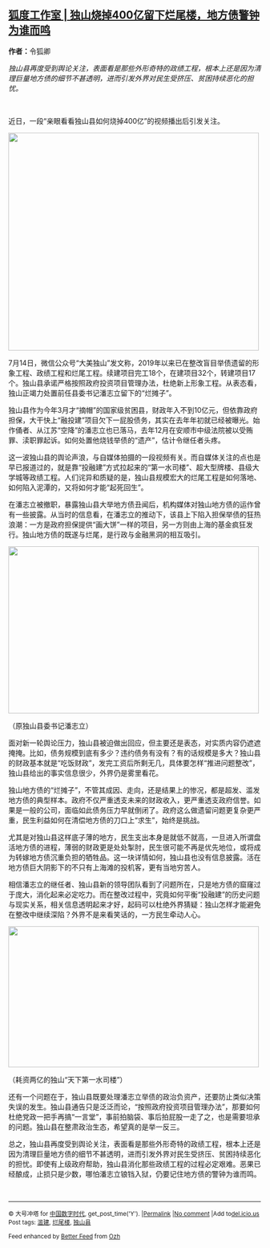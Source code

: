<!--1594763825000-->
[狐度工作室 | 独山烧掉400亿留下烂尾楼，地方债警钟为谁而鸣](https://chinadigitaltimes.net/chinese/2020/07/%e7%8b%90%e5%ba%a6%e5%b7%a5%e4%bd%9c%e5%ae%a4-%e7%8b%ac%e5%b1%b1%e7%83%a7%e6%8e%89400%e4%ba%bf%e7%95%99%e4%b8%8b%e7%83%82%e5%b0%be%e6%a5%bc%ef%bc%8c%e5%9c%b0%e6%96%b9%e5%80%ba%e8%ad%a6%e9%92%9f/)
------

<p><b>作者：</b>令狐卿</p><p><em>独山县再度受到舆论关注，表面看是那些外形奇特的政绩工程，根本上还是因为清理巨量地方债的细节不甚透明，进而引发外界对民生受挤压、贫困持续恶化的担忧。</em></p><p>&nbsp;</p><p>近日，一段“亲眼看看独山县如何烧掉400亿”的视频播出后引发关注。</p><p><img class="aligncenter wp-image-650094" src="https://chinadigitaltimes.net/chinese/files/2020/07/独山1-14-300x260.jpg" alt="" width="500" height="434" srcset="https://chinadigitaltimes.net/chinese/files/2020/07/独山1-14-300x260.jpg 300w, https://chinadigitaltimes.net/chinese/files/2020/07/独山1-14-768x667.jpg 768w, https://chinadigitaltimes.net/chinese/files/2020/07/独山1-14.jpg 804w" sizes="(max-width: 500px) 100vw, 500px" /></p><p>7月14日，微信公众号“大美独山”发文称，2019年以来已在整改盲目举债遗留的形象工程、政绩工程和烂尾工程。续建项目完工18个，在建项目32个，转建项目17个。独山县承诺严格按照政府投资项目管理办法，杜绝新上形象工程。从表态看，独山正竭力处置前任县委书记潘志立留下的“烂摊子”。</p><p>独山县作为今年3月才“摘帽”的国家级贫困县，财政年入不到10亿元，但依靠政府担保，大干快上“融投建”项目欠下一屁股债务，其实在去年年初就已经被曝光。始作俑者、从江苏“空降”的潘志立也已落马，去年12月在安顺市中级法院被以受贿罪、渎职罪起诉。如何处置他烧钱举债的“遗产”，估计令继任者头疼。</p><p>这一波独山县的舆论声浪，与自媒体拍摄的一段视频有关。而自媒体关注的点也是早已报道过的，就是靠“投融建”方式拉起来的“第一水司楼”、超大型牌楼、县级大学城等政绩工程。人们诧异和质疑的是，独山县规模宏大的烂尾工程是如何落地、如何陷入泥潭的，又将如何才能“起死回生”。</p><p>在潘志立被撤职，暴露独山县大举地方债丑闻后，机构媒体对独山地方债的运作曾有一些披露。从当时的信息看，在潘志立的推动下，该县上下陷入担保举债的狂热浪潮：一方是政府担保提供“画大饼”一样的项目，另一方则由上海的基金疯狂发行。独山地方债的既遂与烂尾，是行政与金融黑洞的相互吸引。</p><div id="attachment_650095" style="width: 510px" class="wp-caption aligncenter"><img aria-describedby="caption-attachment-650095" class="wp-image-650095" src="https://chinadigitaltimes.net/chinese/files/2020/07/独山2-3-300x200.jpg" alt="" width="500" height="333" srcset="https://chinadigitaltimes.net/chinese/files/2020/07/独山2-3-300x200.jpg 300w, https://chinadigitaltimes.net/chinese/files/2020/07/独山2-3-1024x682.jpg 1024w, https://chinadigitaltimes.net/chinese/files/2020/07/独山2-3-768x511.jpg 768w, https://chinadigitaltimes.net/chinese/files/2020/07/独山2-3.jpg 1080w" sizes="(max-width: 500px) 100vw, 500px" /><p id="caption-attachment-650095" class="wp-caption-text">（原独山县委书记潘志立）</p></div><p>面对新一轮舆论压力，独山县被迫做出回应，但主要还是表态，对实质内容仍遮遮掩掩。比如，债务规模到底有多少？违约债务有没有？有的话规模是多大？独山县的财政基本就是“吃饭财政”，发完工资后所剩无几，具体要怎样“推进问题整改”，独山县给出的事实信息很少，外界仍是雾里看花。</p><p>独山地方债的“烂摊子”，不管其成因、走向，还是结果上的惨况，都是超发、滥发地方债的典型样本。政府不仅严重透支未来的财政收入，更严重透支政府信誉。如果是一般的公司，面临如此债务压力早就倒闭了。政府这么做遗留问题更复杂更严重，民生利益如何在清偿地方债的刀口上“求生”，始终是挑战。</p><p>尤其是对独山县这样底子薄的地方，民生支出本身是就低不就高，一旦进入所谓盘活地方债的进程，薄弱的财政更是处处掣肘，民生很可能不再是优先地位，或将成为转嫁地方债沉重负担的牺牲品。这一块详情如何，独山县也没有信息披露。活在地方债巨大阴影下的不只有上海滩的投机客，更有当地穷苦人。</p><p>相信潘志立的继任者、独山县新的领导团队看到了问题所在，只是地方债的窟窿过于庞大，消化起来必定吃力。而在整改过程中，究竟如何平衡“投融建”的历史问题与现实关系，相关信息透明起来才好，起码可以杜绝外界猜疑：独山怎样才能避免在整改中继续深陷？外界不是来看笑话的，一方民生牵动人心。</p><div id="attachment_650096" style="width: 510px" class="wp-caption aligncenter"><img aria-describedby="caption-attachment-650096" class="wp-image-650096" src="https://chinadigitaltimes.net/chinese/files/2020/07/独山3-300x169.png" alt="" width="500" height="281" srcset="https://chinadigitaltimes.net/chinese/files/2020/07/独山3-300x169.png 300w, https://chinadigitaltimes.net/chinese/files/2020/07/独山3.png 678w" sizes="(max-width: 500px) 100vw, 500px" /><p id="caption-attachment-650096" class="wp-caption-text">（耗资两亿的独山“天下第一水司楼”）</p></div><p>还有一个问题在于，独山县既要处理潘志立举债的政治负资产，还要防止类似决策失误的发生。独山县通告只是泛泛而论，“按照政府投资项目管理办法”，那要如何杜绝党政一把手再搞“一言堂”，事前拍脑袋、事后拍屁股一走了之，也是需要坦承的问题。独山县在整肃政治生态，希望真的是举一反三。</p><p>总之，独山县再度受到舆论关注，表面看是那些外形奇特的政绩工程，根本上还是因为清理巨量地方债的细节不甚透明，进而引发外界对民生受挤压、贫困持续恶化的担忧。即使有上级政府帮助，独山县消化那些政绩工程的过程必定艰难。恶果已经酿成，止损只是少数，哪怕潘志立锒铛入狱，仍要记住地方债的警钟为谁而鸣。</p><p>&nbsp;</p><hr /><p><small>&copy; 大号冲塔 for <a href="https://chinadigitaltimes.net/chinese">中国数字时代</a>, get_post_time('Y'). |<a href="https://chinadigitaltimes.net/chinese/2020/07/%e7%8b%90%e5%ba%a6%e5%b7%a5%e4%bd%9c%e5%ae%a4-%e7%8b%ac%e5%b1%b1%e7%83%a7%e6%8e%89400%e4%ba%bf%e7%95%99%e4%b8%8b%e7%83%82%e5%b0%be%e6%a5%bc%ef%bc%8c%e5%9c%b0%e6%96%b9%e5%80%ba%e8%ad%a6%e9%92%9f/">Permalink</a> |<a href="https://chinadigitaltimes.net/chinese/2020/07/%e7%8b%90%e5%ba%a6%e5%b7%a5%e4%bd%9c%e5%ae%a4-%e7%8b%ac%e5%b1%b1%e7%83%a7%e6%8e%89400%e4%ba%bf%e7%95%99%e4%b8%8b%e7%83%82%e5%b0%be%e6%a5%bc%ef%bc%8c%e5%9c%b0%e6%96%b9%e5%80%ba%e8%ad%a6%e9%92%9f/#comments">No comment</a> |Add to<a href="http://del.icio.us/post?url=https://chinadigitaltimes.net/chinese/2020/07/%e7%8b%90%e5%ba%a6%e5%b7%a5%e4%bd%9c%e5%ae%a4-%e7%8b%ac%e5%b1%b1%e7%83%a7%e6%8e%89400%e4%ba%bf%e7%95%99%e4%b8%8b%e7%83%82%e5%b0%be%e6%a5%bc%ef%bc%8c%e5%9c%b0%e6%96%b9%e5%80%ba%e8%ad%a6%e9%92%9f/&amp;title=狐度工作室 | 独山烧掉400亿留下烂尾楼，地方债警钟为谁而鸣">del.icio.us</a><br/>Post tags: <a href="https://chinadigitaltimes.net/chinese/tag/%e6%bb%a5%e5%bb%ba/" rel="tag">滥建</a>, <a href="https://chinadigitaltimes.net/chinese/tag/%e7%83%82%e5%b0%be%e6%a5%bc/" rel="tag">烂尾楼</a>, <a href="https://chinadigitaltimes.net/chinese/tag/%e7%8b%ac%e5%b1%b1%e5%8e%bf/" rel="tag">独山县</a><br/></small></p><p><small>Feed enhanced by <a href='http://planetozh.com/blog/my-projects/wordpress-plugin-better-feed-rss/'>Better Feed</a> from  <a href='http://planetozh.com/blog/'>Ozh</a></small></p>
